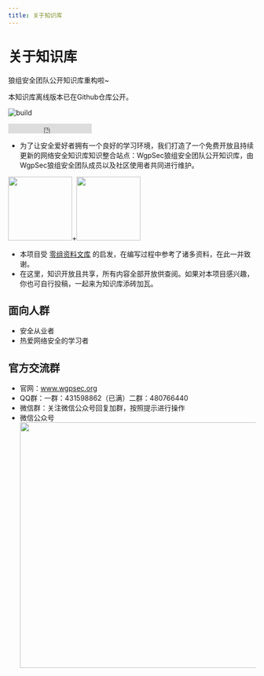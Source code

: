 ```yaml
---
title: 关于知识库
---
```


# 关于知识库

<a-alert type="success">
  <span slot="message">
    狼组安全团队公开知识库重构啦~
  </span>
</a-alert>

<br>

<!-- <a-divider dashed /> -->

本知识库离线版本已在Github仓库公开。

![build](https://img.shields.io/badge/build-OK-brightgreen?style=flat-square)
<iframe class="reset-iframe" src="https://ghbtns.com/github-btn.html?user=wgpsec&repo=SafeWiki&type=star&count=true" frameborder="0" scrolling="0" width="170px" height="20px"></iframe>

<p></p>

 - 为了让安全爱好者拥有一个良好的学习环境，我们打造了一个免费开放且持续更新的网络安全知识库知识整合站点：WgpSec狼组安全团队公开知识库，由WgpSec狼组安全团队成员以及社区使用者共同进行维护。

<div class="reset-mobile-brand">
<img width="130" src="https://assets.wgpsec.org/www/images/antd-icon.svg"><span class="sign">+</span><img width="130" src="https://assets.wgpsec.org/www/images/markdown-icon.svg">
</div>

- 本项目受 [零组资料文库](https://wiki.0-sec.org) 的启发，在编写过程中参考了诸多资料，在此一并致谢。
- 在这里，知识开放且共享，所有内容全部开放供查阅。如果对本项目感兴趣，你也可自行投稿，一起来为知识库添砖加瓦。

## 面向人群

- 安全从业者
- 热爱网络安全的学习者

## 官方交流群

- 官网：www.wgpsec.org
- QQ群：一群：431598862（已满）二群：480766440
- 微信群：关注微信公众号回复加群，按照提示进行操作
- 微信公众号 
   <br>
   <img width="500" src="https://assets.wgpsec.org/www/images/wechat.png">

<style>
  .reset-iframe{
    vertical-align: middle;
  }
</style>


